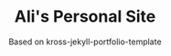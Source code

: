 <div align="center">
	<h1>Ali's Personal Site</h1>
	<p> Based on kross-jekyll-portfolio-template </p>
</div>


